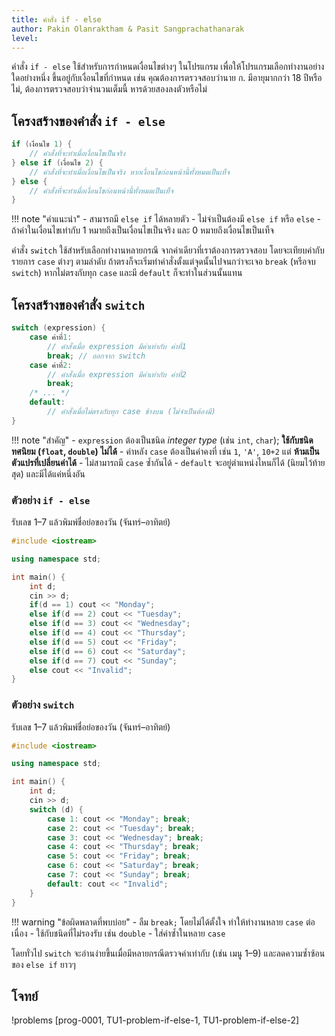 ```yaml
---
title: คำสั่ง if - else
author: Pakin Olanraktham & Pasit Sangprachathanarak
level:
---
```


คำสั่ง `if - else` ใช้สำหรับการกำหนดเงื่อนไขต่างๆ ในโปรแกรม เพื่อให้โปรแกรมเลือกทำงานอย่างใดอย่างหนึ่ง ขึ้นอยู่กับเงื่อนไขที่กำหนด เช่น คุณต้องการตรวจสอบว่านาย ก. มีอายุมากกว่า 18 ปีหรือไม่, ต้องการตรวจสอบว่าจำนวนเต็มนี้ หารด้วยสองลงตัวหรือไม่

## โครงสร้างของคำสั่ง `if - else`

```cpp
if (เงื่อนไข 1) {
    // คำสั่งที่จะทำเมื่อเงื่อนไขเป็นจริง
} else if (เงื่อนไข 2) {
    // คำสั่งที่จะทำเมื่อเงื่อนไขเป็นจริง หากเงื่อนไขก่อนหน้านี้ทั้งหมดเป็นเท็จ
} else {
    // คำสั่งที่จะทำเมื่อเงื่อนไขก่อนหน้านี้ทั้งหมดเป็นเท็จ
}
```

!!! note "คำแนะนำ"
    - สามารถมี `else if` ได้หลายตัว
    - ไม่จำเป็นต้องมี `else if` หรือ `else`
    - ถ้าค่าในเงื่อนไขเท่ากับ 1 หมายถึงเป็นเงื่อนไขเป็นจริง และ 0 หมายถึงเงื่อนไขเป็นเท็จ

คำสั่ง `switch` ใช้สำหรับเลือกทำงานหลายกรณี จากค่าเดียวที่เราต้องการตรวจสอบ โดยจะเทียบค่ากับรายการ `case` ต่างๆ ตามลำดับ ถ้าตรงก็จะเริ่มทำคำสั่งตั้งแต่จุดนั้นไปจนกว่าจะเจอ `break` (หรือจบ `switch`) หากไม่ตรงกับทุก `case` และมี `default` ก็จะทำในส่วนนั้นแทน

## โครงสร้างของคำสั่ง `switch`

```cpp
switch (expression) {
    case ค่าที่1:
        // คำสั่งเมื่อ expression มีค่าเท่ากับ ค่าที่1
        break; // ออกจาก switch
    case ค่าที่2:
        // คำสั่งเมื่อ expression มีค่าเท่ากับ ค่าที่2
        break;
    /* ... */
    default:
        // คำสั่งเมื่อไม่ตรงกับทุก case ข้างบน (ไม่จำเป็นต้องมี)
}
```

!!! note "สำคัญ"
    - `expression` ต้องเป็นชนิด *integer type* (เช่น `int`, `char`);
    **ใช้กับชนิดทศนิยม (`float`, `double`) ไม่ได้**
    - ค่าหลัง `case` ต้องเป็นค่าคงที่ เช่น `1`, `'A'`, `10+2` แต่ **ห้ามเป็นตัวแปรที่เปลี่ยนค่าได้**
    - ไม่สามารถมี `case` ซ้ำกันได้
    - `default` จะอยู่ตำแหน่งไหนก็ได้ (นิยมไว้ท้ายสุด) และมีได้แค่หนึ่งอัน

### ตัวอย่าง `if - else`

รับเลข 1–7 แล้วพิมพ์ชื่อย่อของวัน (จันทร์–อาทิตย์)

```cpp
#include <iostream>

using namespace std;

int main() {
    int d;
    cin >> d;
    if(d == 1) cout << "Monday";
    else if(d == 2) cout << "Tuesday";
    else if(d == 3) cout << "Wednesday";
    else if(d == 4) cout << "Thursday";
    else if(d == 5) cout << "Friday";
    else if(d == 6) cout << "Saturday";
    else if(d == 7) cout << "Sunday";
    else cout << "Invalid";
}
```

### ตัวอย่าง `switch`

รับเลข 1–7 แล้วพิมพ์ชื่อย่อของวัน (จันทร์–อาทิตย์)

```cpp
#include <iostream>

using namespace std;

int main() {
    int d;
    cin >> d;
    switch (d) {
        case 1: cout << "Monday"; break;
        case 2: cout << "Tuesday"; break;
        case 3: cout << "Wednesday"; break;
        case 4: cout << "Thursday"; break;
        case 5: cout << "Friday"; break;
        case 6: cout << "Saturday"; break;
        case 7: cout << "Sunday"; break;
        default: cout << "Invalid";
    }
}
```

!!! warning "ข้อผิดพลาดที่พบบ่อย"
    - ลืม `break;` โดยไม่ได้ตั้งใจ ทำให้ทำงานหลาย `case` ต่อเนื่อง
    - ใช้กับชนิดที่ไม่รองรับ เช่น `double`
    - ใส่ค่าซ้ำในหลาย `case`

โดยทั่วไป `switch` จะอ่านง่ายขึ้นเมื่อมีหลายกรณีตรวจค่าเท่ากับ (เช่น เมนู 1–9) และลดความซ้ำซ้อนของ `else if` ยาวๆ

## โจทย์

!problems [prog-0001, TU1-problem-if-else-1, TU1-problem-if-else-2]
